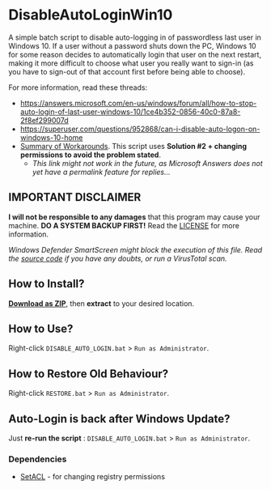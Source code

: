# DisableAutoLoginWin10
A simple batch script to disable auto-logging in of passwordless last user in Windows 10.
If a user without a password shuts down the PC, Windows 10 for some reason decides to automatically login that user on the next restart,
making it more difficult to choose what user you really want to sign-in (as you have to sign-out of that account first before being able
to choose).

For more information, read these threads:
- https://answers.microsoft.com/en-us/windows/forum/all/how-to-stop-auto-login-of-last-user-windows-10/1ce4b352-0856-40c0-87a8-2f8ef299007d
- https://superuser.com/questions/952868/can-i-disable-auto-logon-on-windows-10-home
- [Summary of Workarounds](https://answers.microsoft.com/en-us/windows/forum/all/how-to-stop-auto-login-of-last-user-windows-10/1ce4b352-0856-40c0-87a8-2f8ef299007d?msgId=099c2bd3-ad2d-4ffe-bb97-ab04b6eaeb58). This script uses **Solution #2 + changing permissions to avoid the problem stated**.
  - _This link might not work in the future, as Microsoft Answers does not yet have a permalink feature for replies..._

## IMPORTANT DISCLAIMER
**I will not be responsible to any damages** that this program may cause your machine. **DO A SYSTEM BACKUP FIRST!** Read the [LICENSE](LICENSE) for more information.

_Windows Defender SmartScreen might block the execution of this file. Read the [source code](DISABLE_AUTO_LOGIN.bat) if you have any doubts, or run a VirusTotal scan._

## How to Install?
**[Download as ZIP](https://github.com/christiankyle-ching/DisableAutoLoginWin10/archive/refs/heads/main.zip)**, then **extract** to your desired location.

## How to Use?
Right-click `DISABLE_AUTO_LOGIN.bat` > `Run as Administrator`.

## How to Restore Old Behaviour?
Right-click `RESTORE.bat` > `Run as Administrator`.

## Auto-Login is back after Windows Update?
Just **re-run the script** : `DISABLE_AUTO_LOGIN.bat` > `Run as Administrator`.

### Dependencies
- [SetACL](https://helgeklein.com/setacl/) - for changing registry permissions
